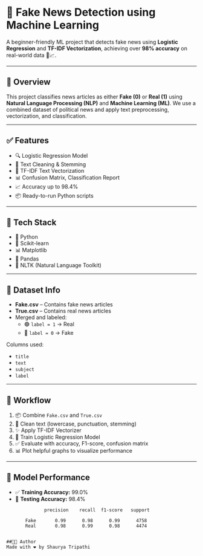 # 📰 Fake News Detection using Machine Learning

A beginner-friendly ML project that detects fake news using **Logistic Regression** and **TF-IDF Vectorization**, achieving over **98% accuracy** on real-world data 🧠📈.

---

## 📌 Overview

This project classifies news articles as either **Fake (0)** or **Real (1)** using **Natural Language Processing (NLP)** and **Machine Learning (ML)**. We use a combined dataset of political news and apply text preprocessing, vectorization, and classification.

---

## ✅ Features

- 🔍 Logistic Regression Model
- 🧹 Text Cleaning & Stemming
- 🧠 TF-IDF Text Vectorization
- 📊 Confusion Matrix, Classification Report
- 📈 Accuracy up to 98.4%
- 📦 Ready-to-run Python scripts

---

## 🧠 Tech Stack

- 🐍 Python
- 🤖 Scikit-learn
- 📊 Matplotlib
- 🐼 Pandas
- 🧹 NLTK (Natural Language Toolkit)

---

## 📂 Dataset Info

- **Fake.csv** – Contains fake news articles  
- **True.csv** – Contains real news articles  
- Merged and labeled:  
  - 🟢 `label = 1` → Real  
  - 🔴 `label = 0` → Fake  

Columns used:
- `title`
- `text`
- `subject`
- `label`

---

## 🚀 Workflow

1. 📦 Combine `Fake.csv` and `True.csv`
2. 🧹 Clean text (lowercase, punctuation, stemming)
3. ✨ Apply TF-IDF Vectorizer
4. 🧠 Train Logistic Regression Model
5. ✅ Evaluate with accuracy, F1-score, confusion matrix
6. 📊 Plot helpful graphs to visualize performance

---

## 🎯 Model Performance

- ✅ **Training Accuracy:** 99.0%
- 🧪 **Testing Accuracy:** 98.4%

```text
              precision    recall  f1-score   support

       Fake       0.99      0.98      0.99      4758
       Real       0.98      0.99      0.98      4474


##👨‍💻 Author
Made with ❤️ by Shaurya Tripathi


